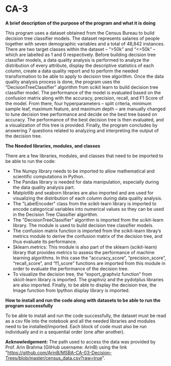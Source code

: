 # CA-3
 **A brief description of the purpose of the program and what it is doing**

This program uses a dataset obtained from the Census Bureau to build decision tree classifier models. The dataset represents salaries of people together with seven demographic variables and a total of 48,842 instances. There are two target classes within the dataset – “>50k” and “<=50k” – which are labelled as 1 and 0 respectively. Before building decision tree classifier models, a data quality analysis is performed to analyze the distribution of every attribute, display the descriptive statistics of each column, create a data quality report and to perform the needed transformation to be able to apply to decision tree algorithm. Once the data quality analysis process is done, the program uses the “DecisionTreeClassifier” algorithm from scikit learn to build decision tree classifier model. The performance of the model is evaluated based on the confusion matrix along with the accuracy, precision, recall, and F1 Score of the model. From there, four hyperparameters – split criteria, minimum sample leaf, maximum feature, and maximum depth – are manually changed to tune decision tree performance and decide on the best tree based on accuracy. The performance of the best decision tree is then evaluated, and a visualization of this tree is provided. Finally, the program concludes by answering 7 questions related to analyzing and interpreting the output of the decision tree.

**The Needed libraries, modules, and classes**

There are a few libraries, modules, and classes that need to be imported to be able to run the code:

* The Numpy library needs to be imported to allow mathematical and scientific computations in Python.
* The Pandas library is needed for data manipulation, especially during the data quality analysis part.
* Matplotlib and seaborn libraries are also imported and are used for visualizing the distribution of each column during data quality analysis.
* The "LabelEncoder" class from the scikit-learn library is imported to encode categorical variables into numerical values so they can be used in the Decision Tree Classifier algorithm.
* The "DecisionTreeClassifier" algorithm is imported from the scikit-learn library. The module is used to build decision tree classifier models.
*	The confusion matrix function is imported from the scikit-learn libray’s metrics module to derive the confusion matrix of the decision tree, and thus evaluate its performance.
*	Sklearn.metrics: This module is also part of the sklearn (scikit-learn) library that provides metrics to assess the performance of machine learning algorithms. In this case the “accuracy_score”, “precision_score”, “recall_score”,  and “f1_score” functions are imported from this module in order to evaluate the performance of the decision tree.
*	To visualize the decision tree, the “export_graphviz function” from skicit-learn library is imported. The graphviz and the pydotplus libraries are also imported. Finally, to be able to display the decision tree, the Image function from Ipython display library is imported.

**How to install and run the code along with datasets to be able to run the program successfully**

To be able to install and run the code successfully, the dataset must be read as a csv file into the notebook and all the needed libraries and modules need to be installed/imported. Each block of code must also be run individually and in a sequential order (one after another). 

**Acknowledgement:**
The path used to access the data was provided by Prof. Arin Brahma (GitHub username: ArinB) using the link "https://github.com/ArinB/MSBA-CA-03-Decision-Trees/blob/master/census_data.csv?raw=true". 

